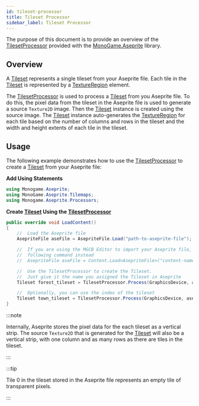 ```yaml
---
id: tileset-processor
title: Tileset Processor
sidebar_label: Tileset Processor
---
```


The purpose of this document is to provide an overview of the [TilesetProcessor](../api/MonoGame.Aseprite/Content/Processors/TilesetProcessor/TilesetProcessor.md) provided with the [MonoGame.Aseprite](../api/MonoGame.Aseprite/MonoGame.Aseprite.md) library.

## Overview

A [Tileset](../api/MonoGame.Aseprite/Tilemaps/Tileset/Tileset.md) represents a single tileset from your Aseprite file. Each tile in the [Tileset](../api/MonoGame.Aseprite/Tilemaps/Tileset/Tileset.md) is represented by a [TextureRegion](../api/MonoGame.Aseprite/TextureRegion/TextureRegion.md) element.

The [TilesetProcessor](../api/MonoGame.Aseprite/Content/Processors/TilesetProcessor/TilesetProcessor.md) is used to process a [Tileset](../api/MonoGame.Aseprite/Tilemaps/Tileset/Tileset.md) from you Aseprite file. To do this, the pixel data from the tileset in the Aseprite file is used to generate a source `Texture2D` image. Then the [Tileset](../api/MonoGame.Aseprite/Tilemaps/Tileset/Tileset.md) instance is created using the source image. The [Tileset](../api/MonoGame.Aseprite/Tilemaps/Tileset/Tileset.md) instance auto-generates the [TextureRegion](../api/MonoGame.Aseprite/TextureRegion/TextureRegion.md) for each tile based on the number of columns and rows in the tileset and the width and height extents of each tile in the tileset.

## Usage

The following example demonstrates how to use the [TilesetProcessor](../api/MonoGame.Aseprite/Content/Processors/TilesetProcessor/TilesetProcessor.md) to create a [Tileset](../api/MonoGame.Aseprite/Tilemaps/Tileset/Tileset.md) from your Aseprite file:

**Add Using Statements**

```cs
using Monogame.Aseprite;
using MonoGame.Aseprite.Tilemaps;
using Monogame.Aseprite.Processors;
```

**Create [Tileset](../api/MonoGame.Aseprite/Tilemaps/Tileset/Tileset.md) Using the [TilesetProcessor](../api/MonoGame.Aseprite/Content/Processors/TilesetProcessor/TilesetProcessor.md)**

```cs
public override void LoadContent()
{
    //  Load the Aseprite file
    AsepriteFile aseFile = AsepriteFile.Load("path-to-aseprite-file");

    //  If you are using the MGCB Editor to import your Aseprite file, use the
    //  following command instead
    //  AsepriteFile aseFile = Content.Load<AsepriteFile>("content-name");

    //  Use the TilesetProcessor to create the Tileset.
    //  Just give it the name you assigned the Tileset in Aseprite
    Tileset forest_tileset = TilesetProcessor.Process(GraphicsDevice, aseFile, tilesetName: "forest");

    //  Optionally, you can use the index of the tileset
    Tileset town_tileset = TilesetProcessor.Process(GraphicsDevice, aseFile, tilesetIndex: 1);
}
```

:::note

Internally, Aseprite stores the pixel data for the each tileset as a vertical strip. The source `Texture2D` that is generated for the [Tileset](../api/MonoGame.Aseprite/Tilemaps/Tileset/Tileset.md) will also be a vertical strip, with one column and as many rows as there are tiles in the tileset.

:::

:::tip

Tile 0 in the tileset stored in the Aseprite file represents an empty tile of transparent pixels.

:::
